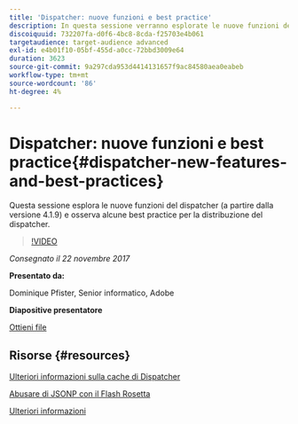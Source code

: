 ```yaml
---
title: 'Dispatcher: nuove funzioni e best practice'
description: In questa sessione verranno esplorate le nuove funzioni del dispatcher (a partire dalla versione 4.1.9) e verranno esaminate alcune best practice per la distribuzione del dispatcher.
discoiquuid: 732207fa-d0f6-4bc8-8cda-f25703e4b061
targetaudience: target-audience advanced
exl-id: e4b01f10-05bf-455d-a0cc-72bbd3009e64
duration: 3623
source-git-commit: 9a297cda953d4414131657f9ac84580aea0eabeb
workflow-type: tm+mt
source-wordcount: '86'
ht-degree: 4%

---
```


# Dispatcher: nuove funzioni e best practice{#dispatcher-new-features-and-best-practices}

Questa sessione esplora le nuove funzioni del dispatcher (a partire dalla versione 4.1.9) e osserva alcune best practice per la distribuzione del dispatcher.

>[!VIDEO](https://video.tv.adobe.com/v/20842/?quality=9)

*Consegnato il 22 novembre 2017*

**Presentato da:**

Dominique Pfister, Senior informatico, Adobe

**Diapositive presentatore**

[Ottieni file](assets/dispatcher-aemgemsnov2017.pdf)

## Risorse {#resources}

[Ulteriori informazioni sulla cache di Dispatcher](https://github.com/cqsupport/webinar-dispatchercache)

[Abusare di JSONP con il Flash Rosetta](https://miki.it/blog/2014/7/8/abusing-jsonp-with-rosetta-flash/)

[Ulteriori informazioni](https://adobe-consulting-services.github.io/acs-aem-commons/features/dispatcher-ttl/index.html)

<!--
[Get back to the Overview](https://helpx.adobe.com/experience-manager/kt/eseminars/gems/aem-index.html)
-->
